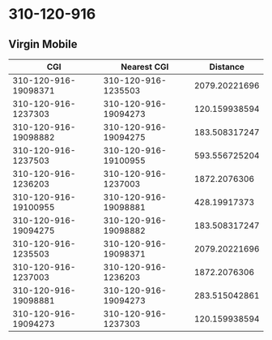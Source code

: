 # 310-120-916
## Virgin Mobile


| CGI | Nearest CGI | Distance |
|-----|-------------|----------|
| 310-120-916-19098371 | 310-120-916-1235503 | 2079.20221696 |
| 310-120-916-1237303 | 310-120-916-19094273 | 120.159938594 |
| 310-120-916-19098882 | 310-120-916-19094275 | 183.508317247 |
| 310-120-916-1237503 | 310-120-916-19100955 | 593.556725204 |
| 310-120-916-1236203 | 310-120-916-1237003 | 1872.2076306 |
| 310-120-916-19100955 | 310-120-916-19098881 | 428.19917373 |
| 310-120-916-19094275 | 310-120-916-19098882 | 183.508317247 |
| 310-120-916-1235503 | 310-120-916-19098371 | 2079.20221696 |
| 310-120-916-1237003 | 310-120-916-1236203 | 1872.2076306 |
| 310-120-916-19098881 | 310-120-916-19094273 | 283.515042861 |
| 310-120-916-19094273 | 310-120-916-1237303 | 120.159938594 |

